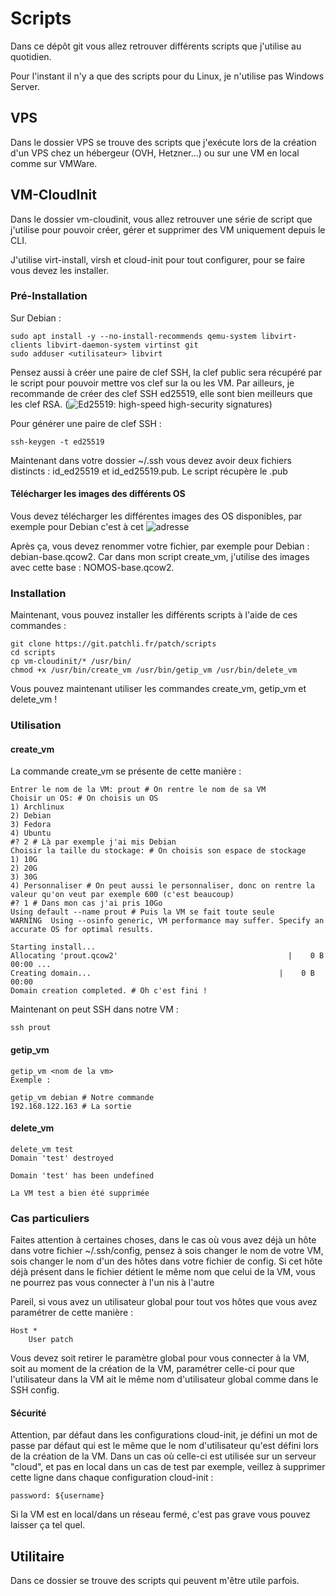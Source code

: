 # Scripts

Dans ce dépôt git vous allez retrouver différents scripts que j'utilise au quotidien.

Pour l'instant il n'y a que des scripts pour du Linux, je n'utilise pas Windows Server.

## VPS

Dans le dossier VPS se trouve des scripts que j'exécute lors de la création d'un VPS chez un hébergeur (OVH, Hetzner...) ou sur une VM en local comme sur VMWare.

## VM-CloudInit

Dans le dossier vm-cloudinit, vous allez retrouver une série de script que j'utilise pour pouvoir créer, gérer et supprimer des VM uniquement depuis le CLI.

J'utilise virt-install, virsh et cloud-init pour tout configurer, pour se faire vous devez les installer.

### Pré-Installation

Sur Debian : 

```
sudo apt install -y --no-install-recommends qemu-system libvirt-clients libvirt-daemon-system virtinst git
sudo adduser <utilisateur> libvirt
```

Pensez aussi à créer une paire de clef SSH, la clef public sera récupéré par le script pour pouvoir mettre vos clef sur la ou les VM. 
Par ailleurs, je recommande de créer des clef SSH ed25519, elle sont bien meilleurs que les clef RSA. (![Ed25519: high-speed high-security signatures](https://ed25519.cr.yp.to/))

Pour générer une paire de clef SSH : 

```
ssh-keygen -t ed25519
```

Maintenant dans votre dossier ~/.ssh vous devez avoir deux fichiers distincts : id_ed25519 et id_ed25519.pub. Le script récupère le .pub


#### Télécharger les images des différents OS

Vous devez télécharger les différentes images des OS disponibles, par exemple pour Debian c'est à cet ![adresse](https://cloud.debian.org/images/cloud/)

Après ça, vous devez renommer votre fichier, par exemple pour Debian : debian-base.qcow2. Car dans mon script create_vm, j'utilise des images avec cette base : NOMOS-base.qcow2.

### Installation

Maintenant, vous pouvez installer les différents scripts à l'aide de ces commandes :

```
git clone https://git.patchli.fr/patch/scripts
cd scripts
cp vm-cloudinit/* /usr/bin/
chmod +x /usr/bin/create_vm /usr/bin/getip_vm /usr/bin/delete_vm
```

Vous pouvez maintenant utiliser les commandes create_vm, getip_vm et delete_vm !

### Utilisation

#### create_vm

La commande create_vm se présente de cette manière : 

```
Entrer le nom de la VM: prout # On rentre le nom de sa VM
Choisir un OS: # On choisis un OS
1) Archlinux
2) Debian
3) Fedora
4) Ubuntu
#? 2 # Là par exemple j'ai mis Debian
Choisir la taille du stockage: # On choisis son espace de stockage
1) 10G
2) 20G
3) 30G
4) Personnaliser # On peut aussi le personnaliser, donc on rentre la valeur qu'on veut par exemple 600 (c'est beaucoup)
#? 1 # Dans mon cas j'ai pris 10Go
Using default --name prout # Puis la VM se fait toute seule
WARNING  Using --osinfo generic, VM performance may suffer. Specify an accurate OS for optimal results.

Starting install...
Allocating 'prout.qcow2'                                      |    0 B  00:00 ... 
Creating domain...                                          |    0 B  00:00     
Domain creation completed. # Oh c'est fini !
```

Maintenant on peut SSH dans notre VM : 
```
ssh prout
```

#### getip_vm

```
getip_vm <nom de la vm>
Exemple : 

getip_vm debian # Notre commande
192.168.122.163 # La sortie
```

#### delete_vm

```
delete_vm test
Domain 'test' destroyed

Domain 'test' has been undefined

La VM test a bien été supprimée
```

### Cas particuliers

Faites attention à certaines choses, dans le cas où vous avez déjà un hôte dans votre fichier ~/.ssh/config, pensez à sois changer le nom de votre VM, sois changer le nom d'un des hôtes dans votre fichier de config. 
Si cet hôte déjà présent dans le fichier détient le même nom que celui de la VM, vous ne pourrez pas vous connecter à l'un nis à l'autre

Pareil, si vous avez un utilisateur global pour tout vos hôtes que vous avez paramétrer de cette manière : 

```
Host *
    User patch
```

Vous devez soit retirer le paramètre global pour vous connecter à la VM, soit au moment de la création de la VM, paramétrer celle-ci pour que l'utilisateur dans la VM ait le même nom d'utilisateur global comme dans le SSH config.

#### Sécurité

Attention, par défaut dans les configurations cloud-init, je défini un mot de passe par défaut qui est le même que le nom d'utilisateur qu'est défini lors de la création de la VM.
Dans un cas où celle-ci est utilisée sur un serveur "cloud", et pas en local dans un cas de test par exemple, veillez à supprimer cette ligne dans chaque configuration cloud-init : 

```
password: ${username}
```

Si la VM est en local/dans un réseau fermé, c'est pas grave vous pouvez laisser ça tel quel.

## Utilitaire

Dans ce dossier se trouve des scripts qui peuvent m'être utile parfois.
